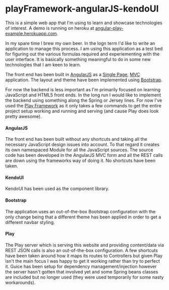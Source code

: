 playFramework-angularJS-kendoUI
===============================

<p class="lead">
  This is a simple web app that I'm using to learn and showcase technologies of interest. A demo is running on heroku at <a href="http://angular-play-example.herokuapp.com">angular-play-example.herokuapp.com</a>.
</p>
<p>
  In my spare time I brew my own beer. In the logn term I'd like to write an application to manage this process. I am using this application as a test bed for figuring out the various formulas required and experiementing with the user interface. It is basically something meaningful to do in some new technologies that I am keen to learn.
</p>
<p>
  The front end has been built in <a href="http://angularjs.org/" target="_blank">AngularJS</a> as a <a href="http://en.wikipedia.org/wiki/Single-page_application" target="_blank">Single Page</a>, <a href="http://docs.angularjs.org/guide/dev_guide.mvc" target="_blank">MVC</a> application. The layout and theme have been implemented using <a href="http://getbootstrap.com/" target="_blank">Bootstrap</a>. 
</p>
<p>
  For now the backend is less important as I'm primarily focused on learning JavaScript and HTML5 front ends. In the long run I would like to implement the backend using something along the Spring or Jersey lines. For now I've used the <a href="http://www.playframework.com" target="_blank">Play Framework</a> as it only takes a few commands to get the entire project setup working and running and serving (and cause Play does look pretty awesome).
</p>

<h4>AngularJS</h4>

<p>
  The front end has been built without any shortcuts and taking all the necessary JavaScript design issues into account. To that regard it creates its own namespaced Module for all the JavaScript sources. The source code has been developed in the AngularJS MVC form and all the REST calls are down using the frameworks way of doing it. No shortcuts have been taken.
</p>

<h4>KendoUI</h4>

<p>
  KendoUI has been used as the component library.
</p>

<h4>Bootstrap</h4>

<p>The application uses an out-of-the-box Bootstrap configuration with the only change being that a different theme has been applied in order to get a different navbar styling.</p>

<h4>Play</h4>

<p>
  The Play server which is serving this website and providing content/data via REST JSON calls is also an out-of-the-box configuration. A few shortcuts have been taken around how it maps its routes to Controllers but given Play isn't the main focus I was happy to get it working rather than try to perfect it. Guice has been setup for dependency management/injection however the server hasn't gotten that involved yet and some Spring beans classes are included but no longer used (they were used temporarily for some nasty workarounds).
</p>
